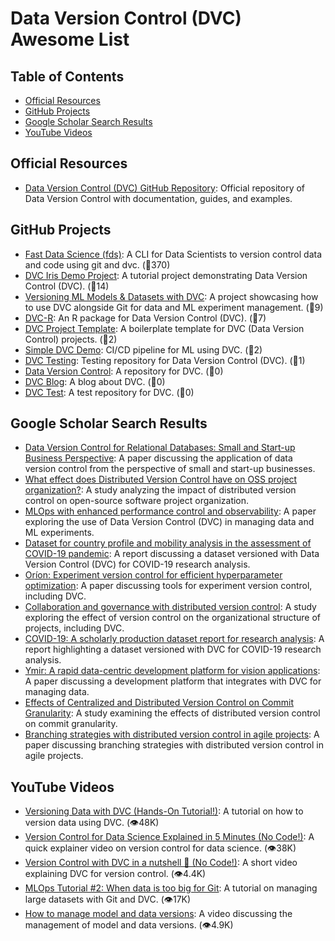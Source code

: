 # Data Version Control (DVC) Awesome List
## Table of Contents
- [Official Resources](#official-resources)
- [GitHub Projects](#github-projects)
- [Google Scholar Search Results](#google-scholar-search-results)
- [YouTube Videos](#youtube-videos)
## Official Resources
- [Data Version Control (DVC) GitHub Repository](https://github.com/iterative/dvc): Official repository of Data Version Control with documentation, guides, and examples.
## GitHub Projects
- [Fast Data Science (fds)](https://github.com/DagsHub/fds): A CLI for Data Scientists to version control data and code using git and dvc. (🌟370)
- [DVC Iris Demo Project](https://github.com/mlrepa/dvc-2-iris-demo-project): A tutorial project demonstrating Data Version Control (DVC). (🌟14)
- [Versioning ML Models & Datasets with DVC](https://github.com/amitvkulkarni/Versioning-ML-Models-datasets-With-DVC): A project showcasing how to use DVC alongside Git for data and ML experiment management. (🌟9)
- [DVC-R](https://github.com/andrewcstewart/dvc-r): An R package for Data Version Control (DVC). (🌟7)
- [DVC Project Template](https://github.com/Hassi34/dvc-project-template): A boilerplate template for DVC (Data Version Control) projects. (🌟2)
- [Simple DVC Demo](https://github.com/Manirathinam21/simple_dvc_demo): CI/CD pipeline for ML using DVC. (🌟2)
- [DVC Testing](https://github.com/Nikunjbansal99/DVC_testing): Testing repository for Data Version Control (DVC). (🌟1)
- [Data Version Control](https://github.com/ssemichev/data-version-control): A repository for DVC. (🌟0)
- [DVC Blog](https://github.com/jai2shan/DataVersionControl_DVC): A blog about DVC. (🌟0)
- [DVC Test](https://github.com/edward0128/data_version_control): A test repository for DVC. (🌟0)
## Google Scholar Search Results
- [Data Version Control for Relational Databases: Small and Start-up Business Perspective](https://ntnuopen.ntnu.no/ntnu-xmlui/handle/11250/2651616): A paper discussing the application of data version control from the perspective of small and start-up businesses.
- [What effect does Distributed Version Control have on OSS project organization?](https://ieeexplore.ieee.org/abstract/document/6607694/): A study analyzing the impact of distributed version control on open-source software project organization.
- [MLOps with enhanced performance control and observability](https://arxiv.org/abs/2302.01061): A paper exploring the use of Data Version Control (DVC) in managing data and ML experiments.
- [Dataset for country profile and mobility analysis in the assessment of COVID-19 pandemic](https://www.sciencedirect.com/science/article/pii/S2352340920305928): A report discussing a dataset versioned with Data Version Control (DVC) for COVID-19 research analysis.
- [Oríon: Experiment version control for efficient hyperparameter optimization](https://openreview.net/forum?id=r1xkNLPixX): A paper discussing tools for experiment version control, including DVC.
- [Collaboration and governance with distributed version control](http://churchturing.org/y/1col.pdf): A study exploring the effect of version control on the organizational structure of projects, including DVC.
- [COVID-19: A scholarly production dataset report for research analysis](https://www.sciencedirect.com/science/article/pii/S2352340920310726): A report highlighting a dataset versioned with DVC for COVID-19 research analysis.
- [Ymir: A rapid data-centric development platform for vision applications](https://arxiv.org/abs/2111.10046): A paper discussing a development platform that integrates with DVC for managing data.
- [Effects of Centralized and Distributed Version Control on Commit Granularity](https://www.cs.ubc.ca/~bestchai/papers/tinytocs-v1-wuttke.pdf): A study examining the effects of distributed version control on commit granularity.
- [Branching strategies with distributed version control in agile projects](https://fileadmin.cs.lth.se/cs/Personal/Lars_Bendix/Teaching/Lund/Coaching-course/2013-14/Reports/2010/Arve.pdf): A paper discussing branching strategies with distributed version control in agile projects.
## YouTube Videos
- [Versioning Data with DVC (Hands-On Tutorial!)](https://www.youtube.com/watch?v=kLKBcPonMYw): A tutorial on how to version data using DVC. (👁️48K)
- [Version Control for Data Science Explained in 5 Minutes (No Code!)](https://www.youtube.com/watch?v=UbL7VUpv1Bs): A quick explainer video on version control for data science. (👁️38K)
- [Version Control with DVC in a nutshell 🥜  (No Code!)](https://www.youtube.com/watch?v=QYNgWWearZ4): A short video explaining DVC for version control. (👁️4.4K)
- [MLOps Tutorial #2: When data is too big for Git](https://www.youtube.com/watch?v=kZKAuShWF0s): A tutorial on managing large datasets with Git and DVC. (👁️17K)
- [How to manage model and data versions](https://www.youtube.com/watch?v=LQF6vHm_QIY): A video discussing the management of model and data versions. (👁️4.9K)